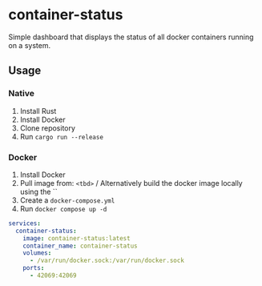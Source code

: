 # container-status

Simple dashboard that displays the status of all docker containers running on a system.

## Usage

### Native

1. Install Rust
2. Install Docker
3. Clone repository
4. Run `cargo run --release`

### Docker

1. Install Docker
2. Pull image from: `<tbd>` / Alternatively build the docker image locally using the ``
3. Create a `docker-compose.yml`
4. Run `docker compose up -d`

```yml
services:
  container-status:
    image: container-status:latest
    container_name: container-status
    volumes:
      - /var/run/docker.sock:/var/run/docker.sock
    ports:
      - 42069:42069
```
